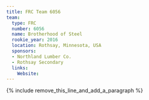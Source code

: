 ```yaml
---
title: FRC Team 6056
team:
  type: FRC
  number: 6056
  name: Brotherhood of Steel
  rookie_year: 2016
  location: Rothsay, Minnesota, USA
  sponsors:
  - Northland Lumber Co.
  - Rothsay Secondary
  links:
    Website:
---
```


{% include remove_this_line_and_add_a_paragraph %}